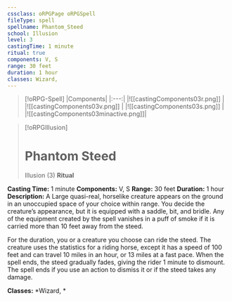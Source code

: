 ```yaml
---
cssclass: oRPGPage oRPGSpell
fileType: spell
spellname: Phantom_Steed
school: Illusion
level: 3
castingTime: 1 minute
ritual: true
components: V, S
range: 30 feet
duration: 1 hour
classes: Wizard,
---
```

> [!oRPG-Spell]
> |Components|
> |:---:|
> |![[castingComponents03r.png]] |
> |![[castingComponents03v.png]] |
> |![[castingComponents03s.png]] |
> |![[castingComponents03minactive.png]]|

> [!oRPGIllusion]
>#  Phantom Steed
> Illusion  (3)
> **Ritual**

**Casting Time:** 1 minute
**Components:** V, S
**Range:** 30 feet
**Duration:**  1 hour
**Description:**
A Large quasi-real, horselike creature appears on the ground in an unoccupied space of your choice within range. You decide the creature’s appearance, but it is equipped with a saddle, bit, and bridle. Any of the equipment created by the spell vanishes in a puff of smoke if it is carried more than 10 feet away from the steed.



 For the duration, you or a creature you choose can ride the steed. The creature uses the statistics for a riding horse, except it has a speed of 100 feet and can travel 10 miles in an hour, or 13 miles at a fast pace. When the spell ends, the steed gradually fades, giving the rider 1 minute to dismount. The spell ends if you use an action to dismiss it or if the steed takes any damage.



**Classes:**  *Wizard, *


